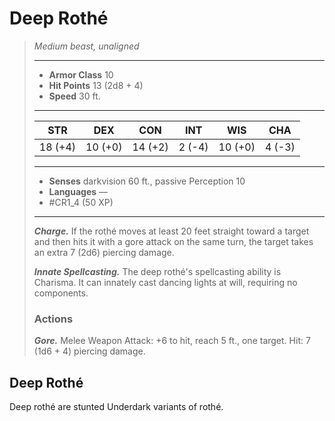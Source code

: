 # Deep Rothé
>*Medium beast, unaligned*
>___
>- **Armor Class** 10
>- **Hit Points** 13 (2d8 + 4)
>- **Speed** 30 ft.
>___
>|STR|DEX|CON|INT|WIS|CHA|
>|:---:|:---:|:---:|:---:|:---:|:---:|
>|18 (+4)|10 (+0)|14 (+2)|2 (-4)|10 (+0)|4 (-3)|
>___
>- **Senses** darkvision 60 ft., passive Perception 10
>- **Languages** —
>- #CR1_4 (50 XP)
>___
>***Charge.*** If the rothé moves at least 20 feet straight toward a target and then hits it with a gore attack on the same turn, the target takes an extra 7 (2d6) piercing damage.  
>
>***Innate Spellcasting.*** The deep rothé's spellcasting ability is Charisma. It can innately cast dancing lights at will, requiring no components.  
>
>
>### Actions
>***Gore.*** Melee Weapon Attack: +6 to hit, reach 5 ft., one target. Hit: 7 (1d6 + 4) piercing damage.

## Deep Rothé

Deep rothé are stunted Underdark variants of rothé.